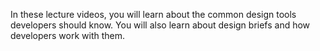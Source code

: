 In these lecture videos, you will learn about the common design tools developers should know. You will also learn about design briefs and how developers work with them.
